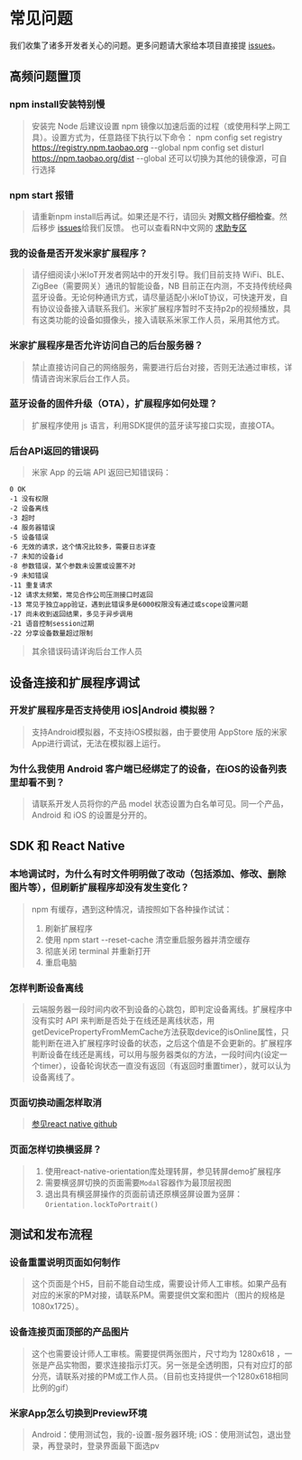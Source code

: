 # 常见问题

我们收集了诸多开发者关心的问题。更多问题请大家给本项目直接提 [issues](https://github.com/MiEcosystem/miot-plugin-sdk/issues/new)。

## 高频问题置顶
### npm install安装特别慢
>安装完 Node 后建议设置 npm 镜像以加速后面的过程（或使用科学上网工具）。设置方式为，任意路径下执行以下命令：
    npm config set registry https://registry.npm.taobao.org --global
    npm config set disturl https://npm.taobao.org/dist --global
还可以切换为其他的镜像源，可自行选择

### npm start 报错
>请重新npm install后再试。如果还是不行，请回头 **对照文档仔细检查**。然后移步 [issues](https://github.com/MiEcosystem/miot-plugin-sdk/issues)给我们反馈。
也可以查看RN中文网的 [求助专区](https://bbs.reactnative.cn/category/4/%E6%B1%82%E5%8A%A9%E4%B8%93%E5%8C%BA)

### 我的设备是否开发米家扩展程序？
>请仔细阅读小米IoT开发者网站中的开发引导。我们目前支持 WiFi、BLE、ZigBee（需要网关）通讯的智能设备，NB 目前正在内测，不支持传统经典蓝牙设备。无论何种通讯方式，请尽量适配小米IoT协议，可快速开发，自有协议设备接入请联系我们。米家扩展程序暂时不支持p2p的视频播放，具有这类功能的设备如摄像头，接入请联系米家工作人员，采用其他方式。

### 米家扩展程序是否允许访问自己的后台服务器？
> 禁止直接访问自己的网络服务，需要进行后台对接，否则无法通过审核，详情请咨询米家后台工作人员。

### 蓝牙设备的固件升级（OTA），扩展程序如何处理？
> 扩展程序使用 js 语言，利用SDK提供的蓝牙读写接口实现，直接OTA。

### 后台API返回的错误码
> 米家 App 的云端 API 返回已知错误码：

    0 OK
    -1 没有权限
    -2 设备离线
    -3 超时
    -4 服务器错误
    -5 设备错误
    -6 无效的请求，这个情况比较多，需要日志详查
    -7 未知的设备id
    -8 参数错误，某个参数未设置或设置不对
    -9 未知错误
    -11 重复请求
    -12 请求太频繁，常见合作公司压测接口时返回
    -13 常见于独立app验证，遇到此错误多是6000权限没有通过或scope设置问题
    -17 尚未收到返回结果，多见于异步调用
    -21 语音控制session过期
    -22 分享设备数量超过限制

> 其余错误码请详询后台工作人员

## 设备连接和扩展程序调试
### 开发扩展程序是否支持使用 iOS|Android 模拟器？
> 支持Android模拟器，不支持iOS模拟器，由于要使用 AppStore 版的米家App进行调试，无法在模拟器上运行。

### 为什么我使用 Android 客户端已经绑定了的设备，在iOS的设备列表里却看不到？
> 请联系开发人员将你的产品 model 状态设置为白名单可见。同一个产品，Android 和 iOS 的设置是分开的。

## SDK 和 React Native
### 本地调试时，为什么有时文件明明做了改动（包括添加、修改、删除图片等），但刷新扩展程序却没有发生变化？
> npm 有缓存，遇到这种情况，请按照如下各种操作试试：
>
> 1. 刷新扩展程序
> 2. 使用 npm start --reset-cache 清空重启服务器并清空缓存
> 3. 彻底关闭 terminal 并重新打开
> 4. 重启电脑

### 怎样判断设备离线
> 云端服务器一段时间内收不到设备的心跳包，即判定设备离线。扩展程序中没有实时 API 来判断是否处于在线还是离线状态，用getDevicePropertyFromMemCache方法获取device的isOnline属性，只能判断在进入扩展程序时设备的状态，之后这个值是不会更新的。扩展程序判断设备在线还是离线，可以用与服务器类似的方法，一段时间内(设定一个timer），设备轮询状态一直没有返回（有返回时重置timer），就可以认为设备离线了。

### 页面切换动画怎样取消
>[参见react native github](https://github.com/facebook/react-native/issues/1953)

### 页面怎样切换横竖屏？
> 1. 使用react-native-orientation库处理转屏，参见转屏demo扩展程序
> 2. 需要横竖屏切换的页面需要`Modal`容器作为最顶层视图
> 3. 退出具有横竖屏操作的页面前请还原横竖屏设置为竖屏：`Orientation.lockToPortrait()`

## 测试和发布流程
### 设备重置说明页面如何制作
> 这个页面是个H5，目前不能自动生成，需要设计师人工审核。如果产品有对应的米家的PM对接，请联系PM。需要提供文案和图片（图片的规格是 1080x1725）。

### 设备连接页面顶部的产品图片
> 这个也需要设计师人工审核。需要提供两张图片，尺寸均为 1280x618 ，一张是产品实物图，要求连接指示灯灭。另一张是全透明图，只有对应灯的部分亮，请联系对接的PM或工作人员。（目前也支持提供一个1280x618相同比例的gif）

### 米家App怎么切换到Preview环境
> Android：使用测试包，我的-设置-服务器环境;
iOS：使用测试包，退出登录，再登录时，登录界面最下面选pv